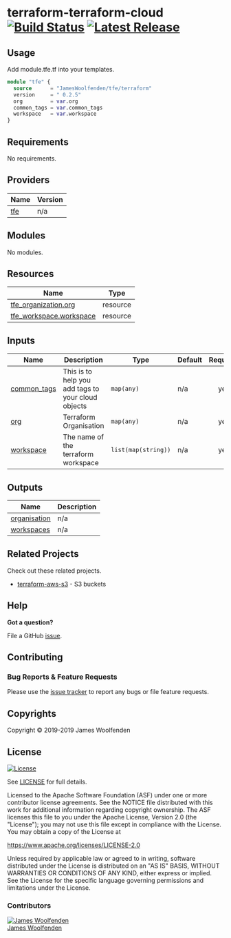 # terraform-terraform-cloud [![Build Status](https://travis-ci.com/JamesWoolfenden/terraform-terraform-cloud.svg?branch=master)](https://travis-ci.com/JamesWoolfenden/terraform-terraform-cloud) [![Latest Release](https://img.shields.io/github/release/JamesWoolfenden/terraform-terraform-cloud.svg)](https://github.com/JamesWoolfenden/terraform-terraform-cloud/releases/latest)

## Usage

Add module.tfe.tf into your templates.

```terraform
module "tfe" {
  source      = "JamesWoolfenden/tfe/terraform"
  version     = " 0.2.5"
  org         = var.org
  common_tags = var.common_tags
  workspace   = var.workspace
}
```

<!-- BEGINNING OF PRE-COMMIT-TERRAFORM DOCS HOOK -->
## Requirements

No requirements.

## Providers

| Name | Version |
|------|---------|
| <a name="provider_tfe"></a> [tfe](#provider\_tfe) | n/a |

## Modules

No modules.

## Resources

| Name | Type |
|------|------|
| [tfe_organization.org](https://registry.terraform.io/providers/hashicorp/tfe/latest/docs/resources/organization) | resource |
| [tfe_workspace.workspace](https://registry.terraform.io/providers/hashicorp/tfe/latest/docs/resources/workspace) | resource |

## Inputs

| Name | Description | Type | Default | Required |
|------|-------------|------|---------|:--------:|
| <a name="input_common_tags"></a> [common\_tags](#input\_common\_tags) | This is to help you add tags to your cloud objects | `map(any)` | n/a | yes |
| <a name="input_org"></a> [org](#input\_org) | Terraform Organisation | `map(any)` | n/a | yes |
| <a name="input_workspace"></a> [workspace](#input\_workspace) | The name of the terraform workspace | `list(map(string))` | n/a | yes |

## Outputs

| Name | Description |
|------|-------------|
| <a name="output_organisation"></a> [organisation](#output\_organisation) | n/a |
| <a name="output_workspaces"></a> [workspaces](#output\_workspaces) | n/a |
<!-- END OF PRE-COMMIT-TERRAFORM DOCS HOOK -->

## Related Projects

Check out these related projects.

- [terraform-aws-s3](https://github.com/jameswoolfenden/terraform-aws-s3) - S3 buckets

## Help

**Got a question?**

File a GitHub [issue](https://github.com/JamesWoolfenden/terraform-terraform-cloud/issues).

## Contributing

### Bug Reports & Feature Requests

Please use the [issue tracker](https://github.com/JamesWoolfenden/terraform-terraform-cloud/issues) to report any bugs or file feature requests.

## Copyrights

Copyright © 2019-2019 James Woolfenden

## License

[![License](https://img.shields.io/badge/License-Apache%202.0-blue.svg)](https://opensource.org/licenses/Apache-2.0)

See [LICENSE](LICENSE) for full details.

Licensed to the Apache Software Foundation (ASF) under one
or more contributor license agreements. See the NOTICE file
distributed with this work for additional information
regarding copyright ownership. The ASF licenses this file
to you under the Apache License, Version 2.0 (the
"License"); you may not use this file except in compliance
with the License. You may obtain a copy of the License at

<https://www.apache.org/licenses/LICENSE-2.0>

Unless required by applicable law or agreed to in writing,
software distributed under the License is distributed on an
"AS IS" BASIS, WITHOUT WARRANTIES OR CONDITIONS OF ANY
KIND, either express or implied. See the License for the
specific language governing permissions and limitations
under the License.

### Contributors

[![James Woolfenden][jameswoolfenden_avatar]][jameswoolfenden_homepage]<br/>[James Woolfenden][jameswoolfenden_homepage]

[jameswoolfenden_homepage]: https://github.com/jameswoolfenden
[jameswoolfenden_avatar]: https://github.com/jameswoolfenden.png?size=150
[logo]: https://gist.githubusercontent.com/JamesWoolfenden/5c457434351e9fe732ca22b78fdd7d5e/raw/15933294ae2b00f5dba6557d2be88f4b4da21201/slalom-logo.png
[website]: https://slalom.com
[github]: https://github.com/jameswoolfenden
[linkedin]: https://www.linkedin.com/in/jameswoolfenden/
[twitter]: https://twitter.com/JimWoolfenden
[share_twitter]: https://twitter.com/intent/tweet/?text=terraform-terraform-cloud&url=https://github.com/JamesWoolfenden/terraform-terraform-cloud
[share_linkedin]: https://www.linkedin.com/shareArticle?mini=true&title=terraform-terraform-cloud&url=https://github.com/JamesWoolfenden/terraform-terraform-cloud
[share_reddit]: https://reddit.com/submit/?url=https://github.com/JamesWoolfenden/terraform-terraform-cloud
[share_facebook]: https://facebook.com/sharer/sharer.php?u=https://github.com/JamesWoolfenden/terraform-terraform-cloud
[share_email]: mailto:?subject=terraform-terraform-cloud&body=https://github.com/JamesWoolfenden/terraform-terraform-cloud
